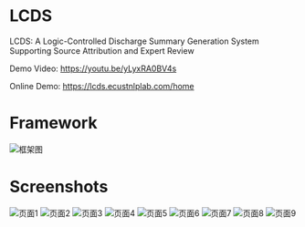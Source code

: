 # LCDS
LCDS: A Logic-Controlled Discharge Summary Generation System Supporting Source Attribution and Expert Review

Demo Video: https://youtu.be/yLyxRA0BV4s

Online Demo: https://lcds.ecustnlplab.com/home


# Framework
![框架图](framework/framework.jpg)


# Screenshots
![页面1](screenshots/Pages1.jpg)
![页面2](screenshots/Pages2.jpg)
![页面3](screenshots/Pages3.jpg)
![页面4](screenshots/Pages4.jpg)
![页面5](screenshots/Pages5.jpg)
![页面6](screenshots/Pages6.jpg)
![页面7](screenshots/Pages7.jpg)
![页面8](screenshots/Pages8.jpg)
![页面9](screenshots/Pages9.jpg)
